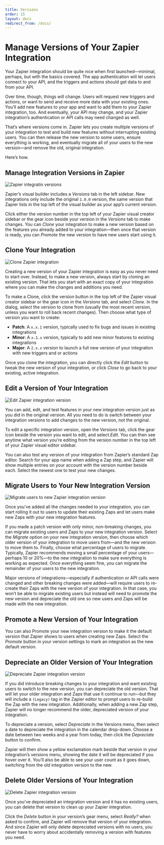 ```yaml
---
title: Versions
order: 15
layout: docs
redirect_from: /docs/
---
```


# Manage Versions of Your Zapier Integration

Your Zapier integration should be quite nice when first launched—minimal, perhaps, but with the basics covered. The app authentication will let users connect to your API, and the triggers and actions should get data to and from your API.

Over time, though, things will change. Users will request new triggers and actions, or want to send and receive more data with your existing ones. You’ll add new features to your app and want to add them to your Zapier integration, too. And eventually, your API may change, and your Zapier integration’s authentication or API calls may need changed as well.

That’s where versions come in. Zapier lets you create multiple versions of your integration to test and build new features without interrupting existing users. You can then release the new version to some users, ensure everything is working, and eventually migrate all of your users to the new version—and remove the old, original integration.

Here’s how.

## Manage Integration Versions in Zapier

![Zapier integratin versions](https://cdn.zapier.com/storage/photos/4294ed1a2f6c7e3980cb9ac9c43f8655.png)

Zapier’s visual builder includes a _Versions_ tab in the left sidebar. New integrations only include the original `1.0.0` version, the same version that Zapier lists in the top left of the visual builder as your app’s current version.

Click either the version number in the top left of your Zapier visual creator sidebar or the gear icon beside your version in the _Versions_ tab to make changes. You can _Clone_ your integration to make a new version based on the features you already added to your integration—then once that version is ready, you can _Promote_ the new version to have new users start using it.

## Clone Your Integration

![Clone Zapier integration](https://cdn.zapier.com/storage/photos/dca2130ce5dddca928519ad60130d35a.png)

Creating a new version of your Zapier integration is easy as you never need to start over. Instead, to make a new version, always start by cloning an existing version. That lets you start with an exact copy of your integration where you can make the changes and additions you need.

To make a Clone, click the version button in the top left of the Zapier visual creator sidebar or the gear icon in the _Versions_ tab, and select _Clone_. In the dialog, select the version to clone from (usually the most recent version, unless you want to roll back recent changes). Then choose what type of version you want to create:

- **Patch**: A `x.x.1` version, typically used to fix bugs and issues in existing integrations
- **Minor**: A `x.1.x` version, typically to add new minor features to existing integrations
- **Major**: A `2.x.x` version to launch a full new version of your integration with new triggers and or actions

Once you clone the integration, you can directly click the _Edit_ button to tweak the new version of your integration, or click _Close_ to go back to your existing, active integration.

## Edit a Version of Your Integration

![Edit Zapier integration version](https://cdn.zapier.com/storage/photos/a506b0a211b75a473fe71a59781eca12.png)

You can add, edit, and test features in your new integration version just as you did in the original version. All you need to do is switch between your integration versions to add changes to the new version, not the original.

To edit a specific integration version, open the _Versions_ tab, click the gear icon beside the version you want to edit, and select _Edit_. You can then see anytime what version you’re editing from the version number in the top left of your Zapier visual editor sidebar.

You can also test any version of your integration from Zapier’s standard Zap editor. Search for your app name when adding a Zap step, and Zapier will show multiple entries on your account with the version number beside each. Select the newest one to test your new changes.

## Migrate Users to Your New Integration Version

![Migrate users to new Zapier integration version](https://cdn.zapier.com/storage/photos/49423feb86f237b5186d7efdcaf2ac53.png)

Once you’ve added all the changes needed to your integration, you can start rolling it out to users to update their existing Zaps and let users make new Zaps with your new integration features.

If you made a patch version with only minor, non-breaking changes, you can migrate existing users and Zaps to your new integration version. Select the _Migrate_ option on your new integration version, then choose which older version of your integration to move users from—and the new version to move them to. Finally, choose what percentage of users to migrate. Typically, Zapier recommends moving a small percentage of your users—perhaps 10 or 20%—to the new integration to make sure everything is working as expected. Once everything seem fine, you can migrate the remainder of your users to the new integration.

Major versions of integrations—especially if authentication or API calls were changed and other breaking changes were added—will require users to re-create their Zaps with the new version of your integration. In that case, you won’t be able to migrate existing users but instead will need to promote the new version and depreciate the old one so new users and Zaps will be made with the new integration.

## Promote a New Version of Your Integration

You can also Promote your new integration version to make it the default version that Zapier shows to users when creating new Zaps. Select the _Promote_ button in your version settings to mark an integration as the new default version.

## Depreciate an Older Version of Your Integration

![Depreciate Zapier integration version](https://cdn.zapier.com/storage/photos/dd6acdd75278ecd733a5f3945ea641a2.png)

If you did introduce breaking changes to your integration and want existing users to switch to the new version, you can depreciate the old version. That will let your older integration and Zaps that use it continue to run—but they will include a `(Legacy)` tag in the Zapier editor to prompt users to re-build the Zap with the new integration. Additionally, when adding a new Zap step, Zapier will no longer recommend the older, depreciated version of your integration.

To depreciate a version, select _Depreciate_ in the Versions menu, then select a date to depreciate the integration in the calendar drop-down. Choose a date between two weeks and a year from today, then click the _Depreciate_ button to confirm.

Zapier will then show a yellow exclamation mark beside that version in your integration’s versions menu, showing the date it will be depreciated if you hover over it. You’ll also be able to see your user count as it goes down, switching from the old integration version to the new.

## Delete Older Versions of Your Integration

![Delete Zapier integration version](https://cdn.zapier.com/storage/photos/86bf4dbabd06b989d7717f95e8479fba.png)

Once you’ve depreciated an integration version and it has no existing users, you can delete that version to clean up your Zapier integration.

Click the _Delete_ button in your version’s gear menu, select _Really?_ when asked to confirm, and Zapier will remove that version of your integration. And since Zapier will only delete depreciated versions with no users, you never have to worry about accidentally removing a version with features you need.